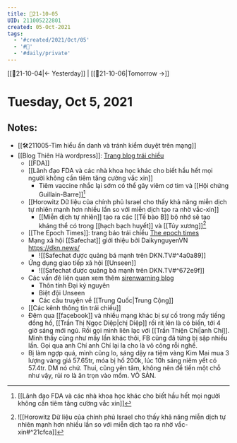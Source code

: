 ```yaml
---
title: 📝21-10-05
UID: 211005222801
created: 05-Oct-2021
tags:
  - '#created/2021/Oct/05'
  - '#📅'
  - '#daily/private'
---
```

[[📝21-10-04|<- Yesterday]] | [[📝21-10-06|Tomorrow ->]]
# Tuesday, Oct 5, 2021

## Notes:
- [[🛠️211005-Tìm hiểu ẩn danh và tránh kiểm duyệt trên mạng]]
- [[Blog Thiên Hà wordpress]]: [Trang blog trái chiều](https://nguyenthienha.files.wordpress.com)
	- [[FDA]]
	- [[Lãnh đạo FDA và các nhà khoa học khác cho biết hầu hết mọi người không cần tiêm tăng cường vắc xin]]
		- Tiêm vaccine nhắc lại sớm có thể gây viêm cơ tim và [[Hội chứng Guillain-Barre]][^1]
	- [[Horowitz Dữ liệu của chính phủ Israel cho thấy khả năng miễn dịch tự nhiên mạnh hơn nhiều lần so với miễn dịch tạo ra nhờ vắc-xin]]
		- [[Miễn dịch tự nhiên]] tạo ra các [[Tế bào B]] bộ nhớ sẽ tạo kháng thể có trong [[hạch bạch huyết]] và [[Tủy xương]][^2]
	- [[The Epoch Times]]: trang báo trái chiều [The epoch times](https://www.theepochtimes.com/) 
	- Mạng xã hội [[Safechat]] giới thiệu bởi DaikynguyenVN https://dkn.news/
		- ![[Safechat được quảng bá mạnh trên DKN.TV#^4a0a89]]
	- Ứng dụng giao tiếp xã hội [[Unseen]]
		- ![[Safechat được quảng bá mạnh trên DKN.TV#^672e9f]]
	- Các vấn đê liên quan xem thêm [sirenwarning blog](https://sirenwarning.wordpress.com/blog/)
		- Thôn tính Đại kỷ nguyên
		- Biệt đội Unseen
		- Các câu truyện về [[Trung Quốc|Trung Cộng]]
	- [[Các kênh thông tin trái chiều]]
	- Đêm qua [[facebook]] và nhiều mạng khác bị sự cố trong mấy tiếng đồng hồ, [[Trần Thị Ngọc Diệp|chị Diệp]] rối rít lên là có biến, tới 4 giờ sáng mới ngủ. Rồi gọi mình liên lạc với [[Trần Thiện Chí|anh Chí]]. Mình thấy cũng như mấy lần khác thôi, FB cũng đã từng bị sập nhiều lần. Gọi qua anh Chí anh Chí lại la cho là vô công rỗi nghề.
	- Bị làm ngợp quá, mình cũng lo, sáng dậy ra tiệm vàng Kim Mai mua 3 lượng vàng giá 57.65tr, móa bị hố 200k, lúc 10h sáng niêm yết có 57.4tr. DM nó chứ. Thui, cũng yên tâm, không nên để tiền một chỗ như vậy, rủi ro là ăn trọn vào mồm. VÔ SẢN.


[^1]:[[Lãnh đạo FDA và các nhà khoa học khác cho biết hầu hết mọi người không cần tiêm tăng cường vắc xin]]
[^2]: ![[Horowitz Dữ liệu của chính phủ Israel cho thấy khả năng miễn dịch tự nhiên mạnh hơn nhiều lần so với miễn dịch tạo ra nhờ vắc-xin#^21cfca]]

